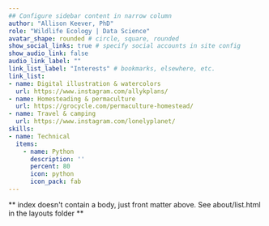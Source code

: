 ```yaml
---
## Configure sidebar content in narrow column
author: "Allison Keever, PhD"
role: "Wildlife Ecology | Data Science"
avatar_shape: rounded # circle, square, rounded
show_social_links: true # specify social accounts in site config
show_audio_link: false
audio_link_label: ""
link_list_label: "Interests" # bookmarks, elsewhere, etc.
link_list:
- name: Digital illustration & watercolors
  url: https://www.instagram.com/allykplans/
- name: Homesteading & permaculture
  url: https://grocycle.com/permaculture-homestead/
- name: Travel & camping
  url: https://www.instagram.com/lonelyplanet/
skills:
- name: Technical
  items: 
    - name: Python
      description: ''
      percent: 80
      icon: python
      icon_pack: fab
---
```


** index doesn't contain a body, just front matter above.
See about/list.html in the layouts folder **
